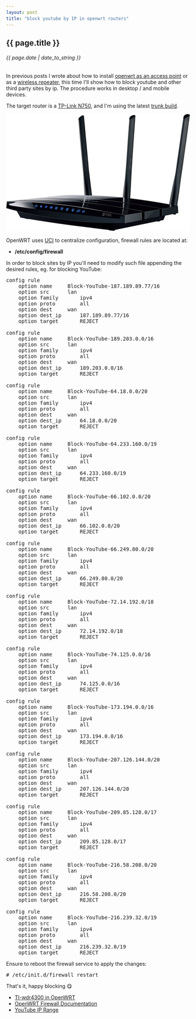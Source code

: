```yaml
---
layout: post
title: "block youtube by IP in openwrt routers"
---
```


## {{ page.title }}

###### {{ page.date | date_to_string }}

In previous posts I wrote about how to install [openwrt as an access point](http://javier.io/blog/en/2014/07/21/installing-openwrt-as-access-point.html) or as a [wireless repeater](http://javier.io/blog/en/2014/06/10/installing-openwrt-as-wireless-repeater.html), this time I'll show how to block youtube and other third party sites by ip. The procedure works in desktop / and mobile devices.

The target router is a [TP-Link N750](http://www.amazon.com/TP-LINK-TL-WDR4300-Wireless-Gigabit-300Mbps/dp/B0088CJT4U), and I'm using the latest [trunk build](http://downloads.openwrt.org/snapshots/trunk/ar71xx/).

**[![](/assets/img/98.jpg)](/assets/img/98.jpg)**

OpenWRT uses [UCI](https://wiki.openwrt.org/doc/uci) to centralize configuration, firewall rules are located at:

- **/etc/config/firewall**

In order to block sites by IP you'll need to modify such file appending the desired rules, eg. for blocking YouTube:

<pre>
config rule
	option name		Block-YouTube-187.189.89.77/16
	option src		lan
	option family		ipv4
	option proto		all
	option dest		wan
	option dest_ip		187.189.89.77/16
	option target		REJECT

config rule
	option name		Block-YouTube-189.203.0.0/16
	option src		lan
	option family		ipv4
	option proto		all
	option dest		wan
	option dest_ip		189.203.0.0/16
	option target		REJECT

config rule
	option name		Block-YouTube-64.18.0.0/20
	option src		lan
	option family		ipv4
	option proto		all
	option dest		wan
	option dest_ip		64.18.0.0/20
	option target		REJECT

config rule
	option name		Block-YouTube-64.233.160.0/19
	option src		lan
	option family		ipv4
	option proto		all
	option dest		wan
	option dest_ip		64.233.160.0/19
	option target		REJECT

config rule
	option name		Block-YouTube-66.102.0.0/20
	option src		lan
	option family		ipv4
	option proto		all
	option dest		wan
	option dest_ip		66.102.0.0/20
	option target		REJECT

config rule
	option name		Block-YouTube-66.249.80.0/20
	option src		lan
	option family		ipv4
	option proto		all
	option dest		wan
	option dest_ip		66.249.80.0/20
	option target		REJECT

config rule
	option name		Block-YouTube-72.14.192.0/18
	option src		lan
	option family		ipv4
	option proto		all
	option dest		wan
	option dest_ip		72.14.192.0/18
	option target		REJECT

config rule
	option name		Block-YouTube-74.125.0.0/16
	option src		lan
	option family		ipv4
	option proto		all
	option dest		wan
	option dest_ip		74.125.0.0/16
	option target		REJECT

config rule
	option name		Block-YouTube-173.194.0.0/16
	option src		lan
	option family		ipv4
	option proto		all
	option dest		wan
	option dest_ip		173.194.0.0/16
	option target		REJECT

config rule
	option name		Block-YouTube-207.126.144.0/20
	option src		lan
	option family		ipv4
	option proto		all
	option dest		wan
	option dest_ip		207.126.144.0/20
	option target		REJECT

config rule
	option name		Block-YouTube-209.85.128.0/17
	option src		lan
	option family		ipv4
	option proto		all
	option dest		wan
	option dest_ip		209.85.128.0/17
	option target		REJECT

config rule
	option name		Block-YouTube-216.58.208.0/20
	option src		lan
	option family		ipv4
	option proto		all
	option dest		wan
	option dest_ip		216.58.208.0/20
	option target		REJECT

config rule
	option name		Block-YouTube-216.239.32.0/19
	option src		lan
	option family		ipv4
	option proto		all
	option dest		wan
	option dest_ip		216.239.32.0/19
	option target		REJECT
</pre>

Ensure to reboot the firewall service to apply the changes:

<pre class="sh_sh">
# /etc/init.d/firewall restart
</pre>

That's it, happy blocking &#128523;

- [Tl-wdr4300 in OpenWRT](http://wiki.openwrt.org/toh/tp-link/tl-wdr4300)
- [OpenWRT Firewall Documentation](https://wiki.openwrt.org/doc/uci/firewall)
- [YouTube IP Range](https://stackoverflow.com/a/28797030/890858)
